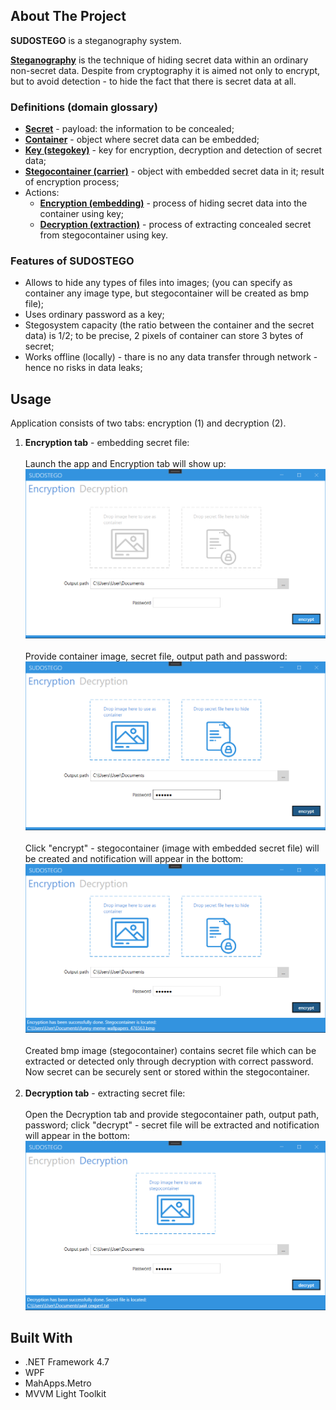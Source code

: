 ## About The Project

**SUDOSTEGO** is a steganography system.

<ins>**Steganography**</ins> is the technique of hiding secret data within an ordinary non-secret data. Despite from cryptography it is aimed not only to encrypt, but to avoid detection - to hide the fact that there is secret data at all.

### Definitions (domain glossary)

- <ins>**Secret**</ins> - payload: the information to be concealed;
- <ins>**Container**</ins> - object where secret data can be embedded;
- <ins>**Key (stegokey)**</ins> - key for encryption, decryption and detection of secret data;
- <ins>**Stegocontainer (carrier)**</ins> - object with embedded secret data in it; result of encryption process;
- Actions:
  - <ins>**Encryption (embedding)**</ins> - process of hiding secret data into the container using key;
  - <ins>**Decryption (extraction)**</ins> - process of extracting concealed secret from stegocontainer using key.

### Features of SUDOSTEGO

- Allows to hide any types of files into images; (you can specify as container any image type, but stegocontainer will be created as bmp file);
- Uses ordinary password as a key;
- Stegosystem capacity (the ratio between the container and the secret data) is 1/2; to be precise, 2 pixels of container can store 3 bytes of secret;
- Works offline (locally) - thare is no any data transfer through network - hence no risks in data leaks;

## Usage

Application consists of two tabs: encryption (1) and decryption (2).

1. **Encryption tab** - embedding secret file: <br><br>
Launch the app and Encryption tab will show up:
![Encryption tab - 1](https://github.com/greendragon8213/Stego/blob/demo-files/DemoScreens/1-encr.png)<br><br>
Provide container image, secret file, output path and password:
![Encryption tab - 2](https://github.com/greendragon8213/Stego/blob/demo-files/DemoScreens/2-encr.png)<br><br>
Click "encrypt" - stegocontainer (image with embedded secret file) will be created and notification will appear in the bottom:<br>
![Encryption tab - 3](https://github.com/greendragon8213/Stego/blob/demo-files/DemoScreens/3-encr.png) <br><br>
Created bmp image (stegocontainer) contains secret file which can be extracted or detected only through decryption with correct password. Now secret can be securely sent or stored within the stegocontainer.<br><br>
2. **Decryption tab** - extracting secret file:<br><br>
Open the Decryption tab and provide stegocontainer path, output path, password; click "decrypt" - secret file will be extracted and notification will appear in the bottom: <br>
![Decryption tab - 4](https://github.com/greendragon8213/Stego/blob/demo-files/DemoScreens/4-decr.png)

## Built With

- .NET Framework 4.7
- WPF
- MahApps.Metro
- MVVM Light Toolkit
